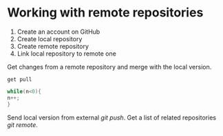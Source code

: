 # **Working with remote repositories**

1. Create an account on GitHub
2. Create local repository
3. Create remote repository
4. Link local repository to remote one

Get changes from a remote repository and merge with the local version.   

```bush
get pull
```

```C#
while(n<0){
n++;
}
```
Send local version from external *git push*.
Get a list of related repositories *git remote*.
